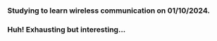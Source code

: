 ### Studying to learn wireless communication on 01/10/2024.  
### Huh! Exhausting but interesting...

